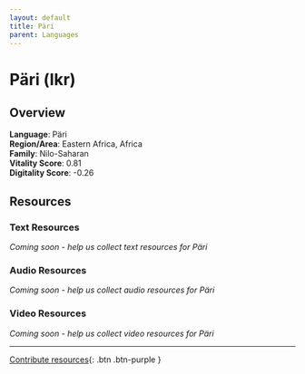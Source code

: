 ```yaml
---
layout: default
title: Päri
parent: Languages
---
```


# Päri (lkr)

## Overview

**Language**: Päri  
**Region/Area**: Eastern Africa, Africa  
**Family**: Nilo-Saharan  
**Vitality Score**: 0.81  
**Digitality Score**: -0.26  

## Resources

### Text Resources
*Coming soon - help us collect text resources for Päri*

### Audio Resources
*Coming soon - help us collect audio resources for Päri*

### Video Resources
*Coming soon - help us collect video resources for Päri*

---

[Contribute resources](https://fairtrain.github.io/){: .btn .btn-purple }
